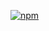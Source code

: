 <a href="https://github.com/SuperZekes/markdowntesting"><img alt="npm" src="https://cdn.jsdelivr.net/npm/@intergrav/devins-badges@3/assets/cozy/available/github_vector.svg"></a>
</div>
